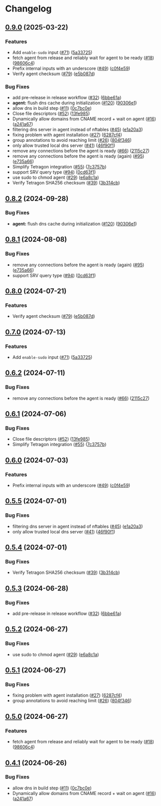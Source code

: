 # Changelog

## [0.9.0](https://github.com/fallard84/bullfrog/compare/v0.8.2...v0.9.0) (2025-03-22)


### Features

* Add `enable-sudo` input ([#71](https://github.com/fallard84/bullfrog/issues/71)) ([5a33725](https://github.com/fallard84/bullfrog/commit/5a3372537f0c8c521cb794a1e08da54b57ec27cc))
* fetch agent from release and reliably wait for agent to be ready ([#18](https://github.com/fallard84/bullfrog/issues/18)) ([98606c4](https://github.com/fallard84/bullfrog/commit/98606c47408f749b09a1c2c65f9d46dbd4aa7a08))
* Prefix internal inputs with an underscore ([#49](https://github.com/fallard84/bullfrog/issues/49)) ([c0f4e59](https://github.com/fallard84/bullfrog/commit/c0f4e59dcab9ac92154f5e4c9a097fb1553af557))
* Verify agent checksum ([#79](https://github.com/fallard84/bullfrog/issues/79)) ([e5b087d](https://github.com/fallard84/bullfrog/commit/e5b087dbb65dc18b4f9960f83a8da69f79253fe5))


### Bug Fixes

* add pre-release in release workflow ([#32](https://github.com/fallard84/bullfrog/issues/32)) ([6bbe61a](https://github.com/fallard84/bullfrog/commit/6bbe61a073fb0eb168fd79ce5575e3b86f76bd5e))
* **agent:** flush dns cache during initialization ([#120](https://github.com/fallard84/bullfrog/issues/120)) ([90306e1](https://github.com/fallard84/bullfrog/commit/90306e1384b0b1a3ef6dd941349385ae3be49f9a))
* allow dns in build step ([#11](https://github.com/fallard84/bullfrog/issues/11)) ([0c7bc0e](https://github.com/fallard84/bullfrog/commit/0c7bc0e45814594f0e965b03008816d3adfafde9))
* Close file descriptors ([#52](https://github.com/fallard84/bullfrog/issues/52)) ([13fe985](https://github.com/fallard84/bullfrog/commit/13fe98528ceb3c2eff19a4983d89bc3e61131a82))
* Dynamically allow domains from CNAME record + wait on agent ([#16](https://github.com/fallard84/bullfrog/issues/16)) ([a241a67](https://github.com/fallard84/bullfrog/commit/a241a6749ad41a69ddde1b16d80027509d1c9fce))
* filtering dns server in agent instead of nftables ([#45](https://github.com/fallard84/bullfrog/issues/45)) ([e1a20a3](https://github.com/fallard84/bullfrog/commit/e1a20a3e2a0c0641dff8ae34f92fb2e8acb722e9))
* fixing problem with agent installation ([#27](https://github.com/fallard84/bullfrog/issues/27)) ([6287cf4](https://github.com/fallard84/bullfrog/commit/6287cf455f993c8b4a1874eaf82520d7643b2f75))
* group annotations to avoid reaching limit ([#26](https://github.com/fallard84/bullfrog/issues/26)) ([804f346](https://github.com/fallard84/bullfrog/commit/804f346cfeebd7d234bbee61b2784501e164d00a))
* only allow trusted local dns server ([#41](https://github.com/fallard84/bullfrog/issues/41)) ([46f90f1](https://github.com/fallard84/bullfrog/commit/46f90f18b7ee65240e346a60f0d0323002ab09aa))
* remove any connections before the agent is ready ([#66](https://github.com/fallard84/bullfrog/issues/66)) ([2115c27](https://github.com/fallard84/bullfrog/commit/2115c2767410077d4c578523f63ce697f7298217))
* remove any connections before the agent is ready (again) ([#95](https://github.com/fallard84/bullfrog/issues/95)) ([e735a66](https://github.com/fallard84/bullfrog/commit/e735a662e59d14e2f5ee855e49459d6feb2bc465))
* Simplify Tetragon integration ([#55](https://github.com/fallard84/bullfrog/issues/55)) ([7c3757b](https://github.com/fallard84/bullfrog/commit/7c3757b03e3f98d577adddd7b6b9f2f5b018c73b))
* support SRV query type ([#94](https://github.com/fallard84/bullfrog/issues/94)) ([0cd63f1](https://github.com/fallard84/bullfrog/commit/0cd63f1915fa53d83dcba46f7037c7e35ad77b7b))
* use sudo to chmod agent ([#29](https://github.com/fallard84/bullfrog/issues/29)) ([e6a8c1a](https://github.com/fallard84/bullfrog/commit/e6a8c1a2ef6fe5b233781995e6e46c680e3dcc13))
* Verify Tetragon SHA256 checksum ([#39](https://github.com/fallard84/bullfrog/issues/39)) ([3b314cb](https://github.com/fallard84/bullfrog/commit/3b314cb4acd3ada8f2d6fc9fbf2e64100509d3ec))

## [0.8.2](https://github.com/bullfrogsec/bullfrog/compare/v0.8.1...v0.8.2) (2024-09-28)


### Bug Fixes

* **agent:** flush dns cache during initialization ([#120](https://github.com/bullfrogsec/bullfrog/issues/120)) ([90306e1](https://github.com/bullfrogsec/bullfrog/commit/90306e1384b0b1a3ef6dd941349385ae3be49f9a))

## [0.8.1](https://github.com/bullfrogsec/bullfrog/compare/v0.8.0...v0.8.1) (2024-08-08)


### Bug Fixes

* remove any connections before the agent is ready (again) ([#95](https://github.com/bullfrogsec/bullfrog/issues/95)) ([e735a66](https://github.com/bullfrogsec/bullfrog/commit/e735a662e59d14e2f5ee855e49459d6feb2bc465))
* support SRV query type ([#94](https://github.com/bullfrogsec/bullfrog/issues/94)) ([0cd63f1](https://github.com/bullfrogsec/bullfrog/commit/0cd63f1915fa53d83dcba46f7037c7e35ad77b7b))

## [0.8.0](https://github.com/bullfrogsec/bullfrog/compare/v0.7.0...v0.8.0) (2024-07-21)


### Features

* Verify agent checksum ([#79](https://github.com/bullfrogsec/bullfrog/issues/79)) ([e5b087d](https://github.com/bullfrogsec/bullfrog/commit/e5b087dbb65dc18b4f9960f83a8da69f79253fe5))

## [0.7.0](https://github.com/bullfrogsec/bullfrog/compare/v0.6.2...v0.7.0) (2024-07-13)


### Features

* Add `enable-sudo` input ([#71](https://github.com/bullfrogsec/bullfrog/issues/71)) ([5a33725](https://github.com/bullfrogsec/bullfrog/commit/5a3372537f0c8c521cb794a1e08da54b57ec27cc))

## [0.6.2](https://github.com/bullfrogsec/bullfrog/compare/v0.6.1...v0.6.2) (2024-07-11)


### Bug Fixes

* remove any connections before the agent is ready ([#66](https://github.com/bullfrogsec/bullfrog/issues/66)) ([2115c27](https://github.com/bullfrogsec/bullfrog/commit/2115c2767410077d4c578523f63ce697f7298217))

## [0.6.1](https://github.com/bullfrogsec/bullfrog/compare/v0.6.0...v0.6.1) (2024-07-06)


### Bug Fixes

* Close file descriptors ([#52](https://github.com/bullfrogsec/bullfrog/issues/52)) ([13fe985](https://github.com/bullfrogsec/bullfrog/commit/13fe98528ceb3c2eff19a4983d89bc3e61131a82))
* Simplify Tetragon integration ([#55](https://github.com/bullfrogsec/bullfrog/issues/55)) ([7c3757b](https://github.com/bullfrogsec/bullfrog/commit/7c3757b03e3f98d577adddd7b6b9f2f5b018c73b))

## [0.6.0](https://github.com/bullfrogsec/bullfrog/compare/v0.5.5...v0.6.0) (2024-07-03)


### Features

* Prefix internal inputs with an underscore ([#49](https://github.com/bullfrogsec/bullfrog/issues/49)) ([c0f4e59](https://github.com/bullfrogsec/bullfrog/commit/c0f4e59dcab9ac92154f5e4c9a097fb1553af557))

## [0.5.5](https://github.com/bullfrogsec/bullfrog/compare/v0.5.4...v0.5.5) (2024-07-01)


### Bug Fixes

* filtering dns server in agent instead of nftables ([#45](https://github.com/bullfrogsec/bullfrog/issues/45)) ([e1a20a3](https://github.com/bullfrogsec/bullfrog/commit/e1a20a3e2a0c0641dff8ae34f92fb2e8acb722e9))
* only allow trusted local dns server ([#41](https://github.com/bullfrogsec/bullfrog/issues/41)) ([46f90f1](https://github.com/bullfrogsec/bullfrog/commit/46f90f18b7ee65240e346a60f0d0323002ab09aa))

## [0.5.4](https://github.com/bullfrogsec/bullfrog/compare/v0.5.3...v0.5.4) (2024-07-01)


### Bug Fixes

* Verify Tetragon SHA256 checksum ([#39](https://github.com/bullfrogsec/bullfrog/issues/39)) ([3b314cb](https://github.com/bullfrogsec/bullfrog/commit/3b314cb4acd3ada8f2d6fc9fbf2e64100509d3ec))

## [0.5.3](https://github.com/bullfrogsec/bullfrog/compare/v0.5.2...v0.5.3) (2024-06-28)


### Bug Fixes

* add pre-release in release workflow ([#32](https://github.com/bullfrogsec/bullfrog/issues/32)) ([6bbe61a](https://github.com/bullfrogsec/bullfrog/commit/6bbe61a073fb0eb168fd79ce5575e3b86f76bd5e))

## [0.5.2](https://github.com/bullfrogsec/bullfrog/compare/v0.5.1...v0.5.2) (2024-06-27)


### Bug Fixes

* use sudo to chmod agent ([#29](https://github.com/bullfrogsec/bullfrog/issues/29)) ([e6a8c1a](https://github.com/bullfrogsec/bullfrog/commit/e6a8c1a2ef6fe5b233781995e6e46c680e3dcc13))

## [0.5.1](https://github.com/bullfrogsec/bullfrog/compare/v0.5.0...v0.5.1) (2024-06-27)


### Bug Fixes

* fixing problem with agent installation ([#27](https://github.com/bullfrogsec/bullfrog/issues/27)) ([6287cf4](https://github.com/bullfrogsec/bullfrog/commit/6287cf455f993c8b4a1874eaf82520d7643b2f75))
* group annotations to avoid reaching limit ([#26](https://github.com/bullfrogsec/bullfrog/issues/26)) ([804f346](https://github.com/bullfrogsec/bullfrog/commit/804f346cfeebd7d234bbee61b2784501e164d00a))

## [0.5.0](https://github.com/bullfrogsec/bullfrog/compare/v0.4.1...v0.5.0) (2024-06-27)


### Features

* fetch agent from release and reliably wait for agent to be ready ([#18](https://github.com/bullfrogsec/bullfrog/issues/18)) ([98606c4](https://github.com/bullfrogsec/bullfrog/commit/98606c47408f749b09a1c2c65f9d46dbd4aa7a08))

## [0.4.1](https://github.com/bullfrogsec/bullfrog/compare/v0.4.0...v0.4.1) (2024-06-26)


### Bug Fixes

* allow dns in build step ([#11](https://github.com/bullfrogsec/bullfrog/issues/11)) ([0c7bc0e](https://github.com/bullfrogsec/bullfrog/commit/0c7bc0e45814594f0e965b03008816d3adfafde9))
* Dynamically allow domains from CNAME record + wait on agent ([#16](https://github.com/bullfrogsec/bullfrog/issues/16)) ([a241a67](https://github.com/bullfrogsec/bullfrog/commit/a241a6749ad41a69ddde1b16d80027509d1c9fce))
